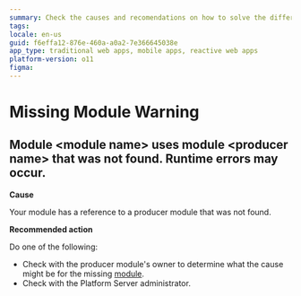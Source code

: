 ```yaml
---
summary: Check the causes and recomendations on how to solve the different Missing Module TrueChange warnings.
tags:
locale: en-us
guid: f6effa12-876e-460a-a0a2-7e366645038e
app_type: traditional web apps, mobile apps, reactive web apps
platform-version: o11
figma:
---
```


# Missing Module Warning

## Module &lt;module name> uses module &lt;producer name> that was not found. Runtime errors may occur.

**Cause**

Your module has a reference to a producer module that was not found.

**Recommended action**

Do one of the following:

* Check with the producer module's owner to determine what the cause might be for the missing [module](../../../ref/lang/auto/class-module.md).
* Check with the Platform Server administrator.
